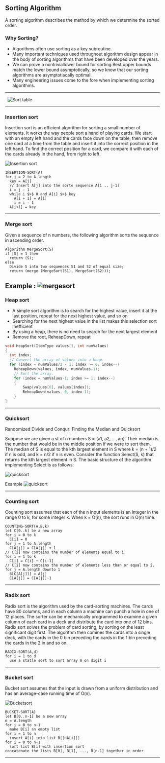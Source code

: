 ## Sorting Algorithm
A sorting algorithm describes the method by which we determine the sorted order.

### Why Sorting?
* Algorithms often use sorting as a key subroutine.
* Many important techniques used throughout algorithm design appear in the body of sorting algorithms that have been developed over the years.
* We can prove a nontriviallower bound for sorting.Best upper bounds match the lower bound asymptotically, so we know that our sorting algorithms are asymptotiacally optimal.
* Many engineering issues come to the fore when implementing sorting algorithms.

-----------------------------
&nbsp;
![Sort table](img/STable.JPG)

-----------------------------

### Insertion sort
Insertion sort is an efficient algorithm for sorting a small number of elements. It works the way people sort a hand of playing cards. We start with an empty left hand and the cards face down on the table, then remove one card at a time from the table and insert it into the correct position in the left hand. To find the correct position for a card, we compare it with each of the cards already in the hand, from right to left.

![Insertion sort](img/IS.JPG)

```
INSERTION-SORT(A)
for j = 2 to A.length
  key = A[j]
  // Insert A[j] into the sorte sequence A[1 .. j-1]
  i = j - 1
  while i $>$ 0 and A[i] $>$ key
    A[i + 1] = A[i]
    i = i - 1
  A[i+1] = key
```
-----------------------------

### Merge sort
Given a sequence of n numbers, the following algorithm sorts the sequence in ascending order.

```
Algorithm MergeSort(S)
if |S| = 1 then
  return (S);
else
  Divide S into two sequences S1 and S2 of equal size;
  return (merge (MergeSort(S1), MergeSort(S2)));
```

Example :
![mergesort](img/MS.JPG)
-----------------------------

### Heap sort
* A simple sort algorithm is to search for the highest value, insert it at the last position, repeat for the next highest value, and so on
* Searching for the next highest value in the list makes this selection sort inefficient
* By using a heap, there is no need to search for the next largest element
* Remove the root, ReheapDown, repeat

```C++
void HeapSort(ItemType values[], int numValues)
{
  int index;
  // Convert the array of values into a heap.
  for (index = numValues/2 - 1; index >= 0; index--)
    ReheapDown(values, index, numValues-1);
    // Sort the array.
    for (index = numValues-1; index >= 1; index--)
    {
        Swap(values[0], values[index]);
        ReheapDown(values, 0, index-1);
    }
}
```
-----------------------------

### Quicksort

Randomized Divide and Conqur: Finding the Median and Quicksort

Suppose we are given a st of n numbers S = {a1, a2, ..., an}. Their median is  the number that would be in the middle position if we were to sort them. The median of S is equal to the kth largest element in S where k = (n + 1)/2 if n is odd, and k = n/2 if n is even.
Consider the function Select(S, k) that returns the kth largest element in S. The basic structure of the algorithm implementing Select is as follows:

![quicksort](img/QSort_.JPG)

Example
![quicksort](img/QS.JPG)

-----------------------------

### Counting sort
Counting sort assumes that each of the n input elements is an integer in the range 0 to k, for some integer k. When k = O(n), the sort runs in O(n) time.

```
COUNTING-SORT(A,B,k)
let C[0..k] be a new array
for i = 0 to k
  C[i] = 0
for j = 1 to A.length
  C[A[j]] = C[A[j]] + 1
// C[i] now contains the number of elements equal to i.
for i = 1 to k
  C[i] = C[i] + C[i-1]
// C[i] now contains the number of elements less than or equal to i.
for j = A.length downto 1
  B[C[A[j]]] = A[j]
  C[A[j]] = C[A[j]]-1
```

-----------------------------

### Radix sort
Radix sort is the algorithm used by the card-sorting machines. The cards have 80 columns, and in each column a machine can punch a hole in one of 12 places. The sorter can be mechanically programmed to examine a given column of each card in a deck and distribute the card into one of 12 bins.
Radix sort solves the problem of card sorting, by sorting on the least significant digit first. The algorithm then comines the cards into a single deck, with the cards in the 0 bin preceding the cards in the 1 bin preceding the cards in the 2 in and so on.

```
RADIX-SORT(A,d)
for i = 1 to d
  use a statle sort to sort array A on digit i
```

-----------------------------

### Bucket sort
Bucket sort assumes that the input is drawn from a uniform distribution and has an average-case running time of O(n).

![Bucketsort](img/BS.JPG)

```
BUCKET-SORT(A)
let B[0..n-1] be a new array
n = A.length
for i = 0 to n-1
  make B[i] an empty list
for i = 1 to n
  insert A[i] into list B[[nA[i]]]
for i = 0 to n-1
  sort list B[i] with insertion sort
concatenate the lists B[0], B[1], ..., B[n-1] together in order
```

-----------------------------
